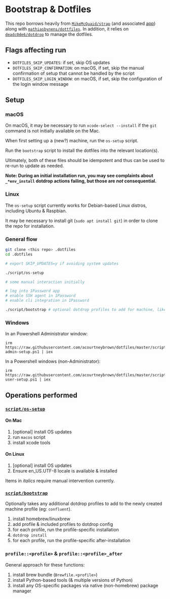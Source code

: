 # Bootstrap & Dotfiles

This repo borrows heavily from [`MikeMcQuaid/strap`](https://github.com/MikeMcQuaid/strap) (and associated [app](https://strap.mikemcquaid.com/)) along with [`mathiasbynens/dottfiles`](https://github.com/mathiasbynens/dotfiles).
In addition, it relies on [`deadc0de6/dotdrop`](https://github.com/deadc0de6/dotdrop/) to manage the dotfiles.

## Flags affecting run

- `DOTFILES_SKIP_UPDATES`: if set, skip OS updates
- `DOTFILES_SKIP_CONFIRMATION`: on macOS, if set, skip the manual confirmation of setup that cannot be handled by the script
- `DOTFILES_SKIP_LOGIN_WINDOW`: on macOS, if set, skip the configuration of the login window message

## Setup

### macOS

On macOS, it may be necessary to run `xcode-select --install` if the `git` command is not initially available on the Mac.

When first setting up a (new?) machine, run the `os-setup` script.

Run the `bootstrap` script to install the dotfiles into the relevant location(s).

Ultimately, both of these files should be idempotent and thus can be used to re-run to update as needed.

**Note: During an initial installation run, you may see complaints about `_*env_install` dotdrop actions failing, but those are _not_ consequential.**

### Linux

The `os-setup` script currently works for Debian-based Linux distros, including Ubuntu & Raspbian.

It may be necessary to install git (`sudo apt install git`) in order to clone the repo for installation.

### General flow

```bash
git clone <this repo> .dotfiles
cd .dotfiles

# export SKIP_UPDATES=y if avoiding system updates

./script/os-setup

# some manual interaction initially

# log into 1Password app
# enable SSH agent in 1Password
# enable cli integration in 1Password

./script/bootstrap # optional dotdrop profiles to add for machine, like "confluent" or "personal"
```

### Windows

In an Powershell Administrator window:

```
irm https://raw.githubusercontent.com/acourtneybrown/dotfiles/master/script/win-admin-setup.ps1 | iex
```

In a Powershell windows (non-Administrator):

```
irm https://raw.githubusercontent.com/acourtneybrown/dotfiles/master/script/win-user-setup.ps1 | iex
```

## Operations performed

### [`script/os-setup`](script/os-setup)

#### On Mac
1. [optional] install OS updates
1. run `macos` script
1. install xcode tools

#### On Linux
1. [optional] install OS updates
2. Ensure en_US.UTF-8 locale is available & installed

Items in *italics* require manual intervention currently.

### [`script/bootstrap`](script/bootstrap)

Optionally takes any additional dotdrop profiles to add to the newly created machine profile (eg: `confluent`).

1. install homebrew/linuxbrew
1. add profile & included profiles to dotdrop config
1. for each profile, run the profile-specific installation
1. `dotdrop install`
1. for each profile, run the profile-specific after-installation

### `profile::<profile>` & `profile::<profile>_after`

General approach for these functions:

1. install brew bundle (`Brewfile.<profile>`)
2. install Python-based tools (& multiple versions of Python)
3. install any OS-specific packages via native (non-homebrew) package manager
